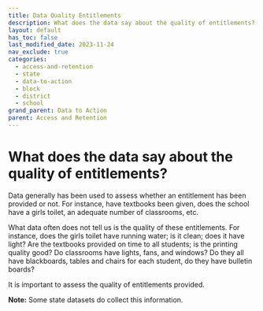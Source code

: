 ```yaml
---
title: Data Quality Entitlements
description: What does the data say about the quality of entitlements?
layout: default
has_toc: false
last_modified_date: 2023-11-24
nav_exclude: true
categories:
  - access-and-retention
  - state
  - data-to-action
  - block
  - district
  - school
grand_parent: Data to Action
parent: Access and Retention
---
```

# What does the data say about the quality of entitlements?

Data generally has been used to assess whether an entitlement has been provided or not. For instance, have textbooks been given, does the school have a girls toilet, an adequate number of classrooms, etc.

What data often does not tell us is the quality of these entitlements. For instance, does the girls toilet have running water; is it clean; does it have light? Are the textbooks provided on time to all students; is the printing quality good? Do classrooms have lights, fans, and windows? Do they all have blackboards, tables and chairs for each student, do they have bulletin boards?

It is important to assess the quality of entitlements provided.

**Note:** Some state datasets do collect this information.